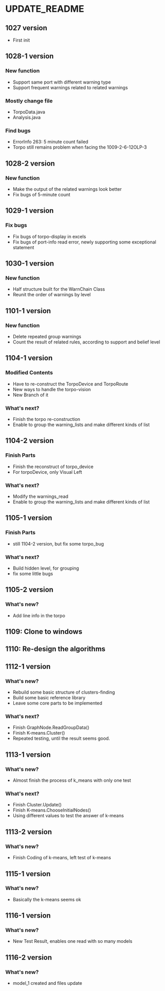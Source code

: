 # UPDATE_README

## 1027 version

+ First init

## 1028-1 version

### New function

+ Support same port with different warning type
+ Support frequent warnings related to related warnings

### Mostly change file

+ TorpoData.java
+ Analysis.java

### Find bugs

+ ErrorInfo 263: 5 minute count failed
+ Torpo still remains problem when facing the 1009-2-6-12OLP-3

## 1028-2 version

### New function

+ Make the output of the related warnings look better
+ Fix bugs of 5-minute count

## 1029-1 version

### Fix bugs

+ Fix bugs of torpo-display in excels
+ Fix bugs of port-info read error, newly supporting some exceptional statement

## 1030-1 version

### New function

+ Half structure built for the WarnChain Class
+ Reunit the order of warnings by level

## 1101-1 version

### New function

+ Delete repeated group warnings
+ Count the result of related rules, according to support and belief level

## 1104-1 version

### Modified Contents

+ Have to re-construct the TorpoDevice and TorpoRoute
+ New ways to handle the torpo-vision
+ New Branch of it

### What's next?

+ Finish the torpo re-construction
+ Enable to group the warning_lists and make different kinds of list

## 1104-2 version

### Finish Parts

+ Finish the reconstruct of torpo_device
+ For torpoDevice, only Visual Left

### What's next?

+ Modify the warnings_read
+ Enable to group the warning_lists and make different kinds of list

## 1105-1 version

### Finish Parts

+ still 1104-2 version, but fix some torpo_bug

### What's next?

+ Build hidden level, for grouping
+ fix some little bugs

## 1105-2 version

### What's new?

+ Add line info in the torpo

## 1109: Clone to windows
## 1110: Re-design the algorithms

## 1112-1 version

### What's new?

+ Rebuild some basic structure of clusters-finding
+ Build some basic reference library
+ Leave some core parts to be implemented

### What's next?

+ Finish GraphNode.ReadGroupData()
+ Finish K-means.Cluster()
+ Repeated testing, until the result seems good.

## 1113-1 version

### What's new?

+ Almost finish the process of k_means with only one test

### What's next?

+ Finish Cluster.Update()
+ Finish K-means.ChooseInitialNodes()
+ Using different values to test the answer of k-means

## 1113-2 version

### What's new?

+ Finish Coding of k-means, left test of k-means

## 1115-1 version

### What's new?

+ Basically the k-means seems ok

## 1116-1 version

### What's new?

+ New Test Result, enables one read with so many models

## 1116-2 version

### What's new?

+ model_1 created and files update

